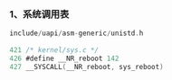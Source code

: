 ### 1、系统调用表

```c
include/uapi/asm-generic/unistd.h
    
421 /* kernel/sys.c */
426 #define __NR_reboot 142
427 __SYSCALL(__NR_reboot, sys_reboot)
```




